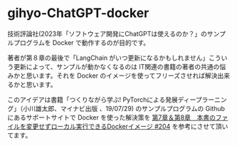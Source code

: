 # gihyo-ChatGPT-docker

技術評論社(2023年「ソフトウェア開発にChatGPTは使えるのか？」のサンプルプログラムを Docker で動作するのが目的です。

著者が第８章の最後で「LangChain がいつ更新になるかもしれません」こういう更新によって、サンプルが動かなくなるのは
IT関連の書籍の著者の共通の悩みかと思います。それを Docker のイメージを使ってフリーズさせれば解決出来るかと思います。

このアイデアは書籍「つくりながら学ぶ! PyTorchによる発展ディープラーニング」（小川雄太郎、マイナビ出版 、19/07/29)
のサンプルプログラムの Github にあるサポートサイトで Docker を使った解決策を
[第7章＆第8章　本書のファイルを変更せずローカル実行できるDockerイメージ #204](https://github.com/YutaroOgawa/pytorch_advanced/issues/204) を参考にさせて頂いてます。
